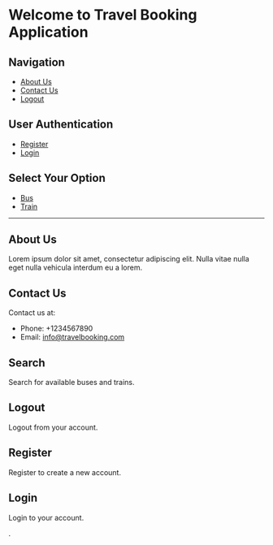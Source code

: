 # Welcome to Travel Booking Application

## Navigation
- [About Us](#about-us)
- [Contact Us](#contact-us)
- [Logout](#logout)

## User Authentication
- [Register](#register)
- [Login](#login)

## Select Your Option
- [Bus](#bus)
- [Train](#train)

---

## About Us <a name="about-us"></a>
Lorem ipsum dolor sit amet, consectetur adipiscing elit. Nulla vitae nulla eget nulla vehicula interdum eu a lorem. 

## Contact Us <a name="contact-us"></a>
Contact us at:
- Phone: +1234567890
- Email: info@travelbooking.com

## Search <a name="search"></a>
Search for available buses and trains.

## Logout <a name="logout"></a>
Logout from your account.

## Register <a name="register"></a>
Register to create a new account.

## Login <a name="login"></a>
Login to your account.

.

